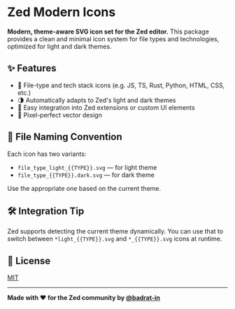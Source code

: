 # Zed Modern Icons

**Modern, theme-aware SVG icon set for the Zed editor.**
This package provides a clean and minimal icon system for file types and technologies, optimized for light and dark themes.

## ✨ Features

- 📁 File-type and tech stack icons (e.g. JS, TS, Rust, Python, HTML, CSS, etc.)
- 🌗 Automatically adapts to Zed's light and dark themes
- 🧩 Easy integration into Zed extensions or custom UI elements
- 🎨 Pixel-perfect vector design

## 📁 File Naming Convention

Each icon has two variants:

* `file_type_light_{{TYPE}}.svg` — for light theme
* `file_type_{{TYPE}}.dark.svg` — for dark theme

Use the appropriate one based on the current theme.

## 🛠️ Integration Tip

Zed supports detecting the current theme dynamically. You can use that to switch between `*light_{{TYPE}}.svg` and `*_{{TYPE}}.svg` icons at runtime.

## 📜 License

[MIT](LICENSE)

---

**Made with ❤️ for the Zed community by [@badrat-in](https://github.com/badrat-in)**
